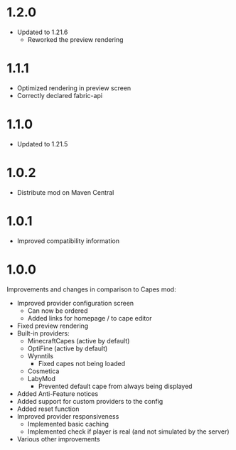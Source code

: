 # 1.2.0
* Updated to 1.21.6
  * Reworked the preview rendering

# 1.1.1
* Optimized rendering in preview screen
* Correctly declared fabric-api

# 1.1.0
* Updated to 1.21.5

# 1.0.2
* Distribute mod on Maven Central

# 1.0.1
* Improved compatibility information

# 1.0.0
Improvements and changes in comparison to Capes mod:
* Improved provider configuration screen
  * Can now be ordered
  * Added links for homepage / to cape editor
* Fixed preview rendering
* Built-in providers:
  * MinecraftCapes (active by default)
  * OptiFine (active by default)
  * Wynntils
    * Fixed capes not being loaded
  * Cosmetica
  * LabyMod
    * Prevented default cape from always being displayed
* Added Anti-Feature notices
* Added support for custom providers to the config
* Added reset function
* Improved provider responsiveness
  * Implemented basic caching
  * Implemented check if player is real (and not simulated by the server)
* Various other improvements
